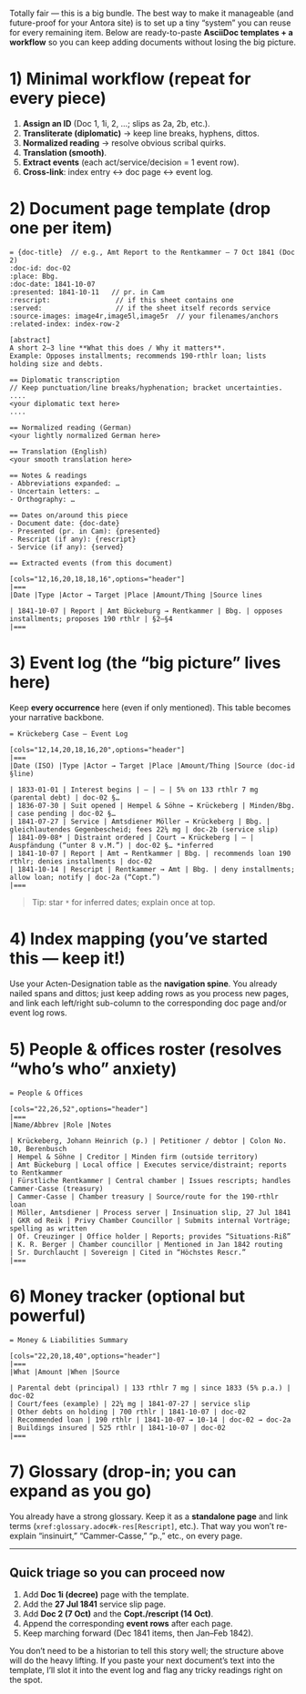 Totally fair — this is a big bundle. The best way to make it manageable (and future-proof for your Antora site) is
to set up a tiny “system” you can reuse for every remaining item. Below are ready-to-paste **AsciiDoc templates + a
workflow** so you can keep adding documents without losing the big picture.

# 1) Minimal workflow (repeat for every piece)

1. **Assign an ID** (Doc 1, 1i, 2, …; slips as 2a, 2b, etc.).
2. **Transliterate (diplomatic)** → keep line breaks, hyphens, dittos.
3. **Normalized reading** → resolve obvious scribal quirks.
4. **Translation (smooth)**.
5. **Extract events** (each act/service/decision = 1 event row).
6. **Cross-link**: index entry ↔ doc page ↔ event log.

# 2) Document page template (drop one per item)

```adoc
= {doc-title}  // e.g., Amt Report to the Rentkammer — 7 Oct 1841 (Doc 2)
:doc-id: doc-02
:place: Bbg.
:doc-date: 1841-10-07
:presented: 1841-10-11   // pr. in Cam
:rescript:                // if this sheet contains one
:served:                  // if the sheet itself records service
:source-images: image4r,image5l,image5r  // your filenames/anchors
:related-index: index-row-2

[abstract]
A short 2–3 line **What this does / Why it matters**.  
Example: Opposes installments; recommends 190-rthlr loan; lists holding size and debts.

== Diplomatic transcription
// Keep punctuation/line breaks/hyphenation; bracket uncertainties.
....
<your diplomatic text here>
....

== Normalized reading (German)
<your lightly normalized German here>

== Translation (English)
<your smooth translation here>

== Notes & readings
- Abbreviations expanded: …
- Uncertain letters: …
- Orthography: …

== Dates on/around this piece
- Document date: {doc-date}
- Presented (pr. in Cam): {presented}
- Rescript (if any): {rescript}
- Service (if any): {served}

== Extracted events (from this document)

[cols="12,16,20,18,18,16",options="header"]
|===
|Date |Type |Actor → Target |Place |Amount/Thing |Source lines

| 1841-10-07 | Report | Amt Bückeburg → Rentkammer | Bbg. | opposes installments; proposes 190 rthlr | §2–§4
|===
```

# 3) Event log (the “big picture” lives here)

Keep **every occurrence** here (even if only mentioned). This table becomes your narrative backbone.

```adoc
= Krückeberg Case — Event Log

[cols="12,14,20,18,16,20",options="header"]
|===
|Date (ISO) |Type |Actor → Target |Place |Amount/Thing |Source (doc-id §line)

| 1833-01-01 | Interest begins | — | — | 5% on 133 rthlr 7 mg (parental debt) | doc-02 §…
| 1836-07-30 | Suit opened | Hempel & Söhne → Krückeberg | Minden/Bbg. | case pending | doc-02 §…
| 1841-07-27 | Service | Amtsdiener Möller → Krückeberg | Bbg. | gleichlautendes Gegenbescheid; fees 22¼ mg | doc-2b (service slip)
| 1841-09-08* | Distraint ordered | Court → Krückeberg | — | Auspfändung (“unter 8 v.M.”) | doc-02 §… *inferred
| 1841-10-07 | Report | Amt → Rentkammer | Bbg. | recommends loan 190 rthlr; denies installments | doc-02
| 1841-10-14 | Rescript | Rentkammer → Amt | Bbg. | deny installments; allow loan; notify | doc-2a (“Copt.”)
|===
```

> Tip: star `*` for inferred dates; explain once at top.

# 4) Index mapping (you’ve started this — keep it!)

Use your Acten-Designation table as the **navigation spine**. You already nailed spans and dittos; just keep adding
rows as you process new pages, and link each left/right sub-column to the corresponding doc page and/or event log
rows.

# 5) People & offices roster (resolves “who’s who” anxiety)

```adoc
= People & Offices

[cols="22,26,52",options="header"]
|===
|Name/Abbrev |Role |Notes

| Krückeberg, Johann Heinrich (p.) | Petitioner / debtor | Colon No. 10, Berenbusch
| Hempel & Söhne | Creditor | Minden firm (outside territory)
| Amt Bückeburg | Local office | Executes service/distraint; reports to Rentkammer
| Fürstliche Rentkammer | Central chamber | Issues rescripts; handles Cammer-Casse (treasury)
| Cammer-Casse | Chamber treasury | Source/route for the 190-rthlr loan
| Möller, Amtsdiener | Process server | Insinuation slip, 27 Jul 1841
| GKR od Reik | Privy Chamber Councillor | Submits internal Vorträge; spelling as written
| Of. Creuzinger | Office holder | Reports; provides “Situations-Riß”
| K. R. Berger | Chamber councillor | Mentioned in Jan 1842 routing
| Sr. Durchlaucht | Sovereign | Cited in “Höchstes Rescr.”
|===
```

# 6) Money tracker (optional but powerful)

```adoc
= Money & Liabilities Summary

[cols="22,20,18,40",options="header"]
|===
|What |Amount |When |Source

| Parental debt (principal) | 133 rthlr 7 mg | since 1833 (5% p.a.) | doc-02
| Court/fees (example) | 22¼ mg | 1841-07-27 | service slip
| Other debts on holding | 700 rthlr | 1841-10-07 | doc-02
| Recommended loan | 190 rthlr | 1841-10-07 → 10-14 | doc-02 → doc-2a
| Buildings insured | 525 rthlr | 1841-10-07 | doc-02
|===
```

# 7) Glossary (drop-in; you can expand as you go)

You already have a strong glossary. Keep it as a **standalone page** and link terms (`xref:glossary.adoc#k-res[Rescript]`, etc.). That way you won’t re-explain “insinuirt,” “Cammer-Casse,” “p.,” etc., on every page.

---

## Quick triage so you can proceed now

1. Add **Doc 1i (decree)** page with the template.
2. Add the **27 Jul 1841** service slip page.
3. Add **Doc 2 (7 Oct)** and the **Copt./rescript (14 Oct)**.
4. Append the corresponding **event rows** after each page.
5. Keep marching forward (Dec 1841 items, then Jan–Feb 1842).

You don’t need to be a historian to tell this story well; the structure above will do the heavy lifting. If you paste your next document’s text into the template, I’ll slot it into the event log and flag any tricky readings right on the spot.

